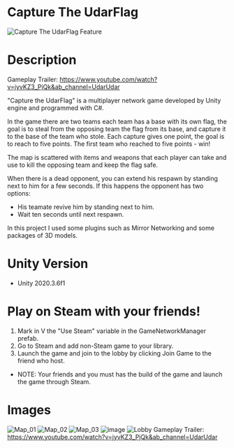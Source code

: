 # Capture The UdarFlag
![Capture The UdarFlag Feature](https://user-images.githubusercontent.com/76158235/119045163-c46a6380-b9c3-11eb-83e0-db3baabef6b7.jpg)

# Description
Gameplay Trailer: https://www.youtube.com/watch?v=jyvKZ3_PjQk&ab_channel=UdarUdar

"Capture the UdarFlag" is a multiplayer network game developed by Unity engine and programmed with C#.

In the game there are two teams each team has a base with its own flag, the goal is to steal from the opposing team the flag from its base, and capture it to the base of the team who stole.
Each capture gives one point, the goal is to reach to five points.
The first team who reached to five points - win!

The map is scattered with items and weapons that each player can take and use to kill the opposing team and keep the flag safe.

When there is a dead opponent, you can extend his respawn by standing next to him for a few seconds.
If this happens the opponent has two options:
* His teamate revive him by standing next to him.
* Wait ten seconds until next respawn.


In this project I used some plugins such as Mirror Networking and some packages of 3D models.

# Unity Version
- Unity 2020.3.6f1

# Play on Steam with your friends!

 1. Mark in V the "Use Steam" variable in the GameNetworkManager prefab.
 2. Go to Steam and add non-Steam game to your library.
 3. Launch the game and join to the lobby by clicking Join Game to the friend who host.

* NOTE: Your friends and you must has the build of the game and launch the game through Steam.
# Images
![Map_01](https://user-images.githubusercontent.com/76158235/119138730-dd6a2780-ba4a-11eb-9b51-f3b8762d2f00.jpg)
![Map_02](https://user-images.githubusercontent.com/76158235/119138733-de9b5480-ba4a-11eb-916a-42bf0f2c4e93.jpg)
![Map_03](https://user-images.githubusercontent.com/76158235/119138734-dfcc8180-ba4a-11eb-8a3e-d32035f2f9ac.jpg)
![image](https://user-images.githubusercontent.com/76158235/119139216-6b461280-ba4b-11eb-9bef-8ba5062c4194.png)
![Lobby](https://user-images.githubusercontent.com/76158235/119138721-da6f3700-ba4a-11eb-9147-58f93d0c8177.jpg)
Gameplay Trailer: https://www.youtube.com/watch?v=jyvKZ3_PjQk&ab_channel=UdarUdar
